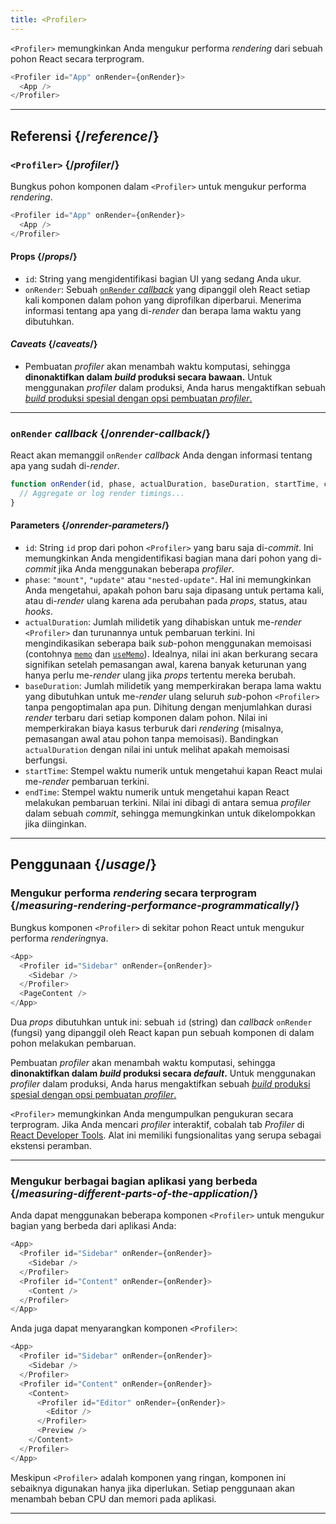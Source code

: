 ```yaml
---
title: <Profiler>
---
```


<Intro>

`<Profiler>` memungkinkan Anda mengukur performa *rendering* dari sebuah pohon React secara terprogram.

```js
<Profiler id="App" onRender={onRender}>
  <App />
</Profiler>
```

</Intro>

<InlineToc />

---

## Referensi {/*reference*/}

### `<Profiler>` {/*profiler*/}

Bungkus pohon komponen dalam `<Profiler>` untuk mengukur performa *rendering*.

```js
<Profiler id="App" onRender={onRender}>
  <App />
</Profiler>
```

#### Props {/*props*/}


* `id`: String yang mengidentifikasi bagian UI yang sedang Anda ukur.
* `onRender`: Sebuah [`onRender` *callback*](#onrender-callback) yang dipanggil oleh React setiap kali komponen dalam pohon yang diprofilkan diperbarui. Menerima informasi tentang apa yang di-*render* dan berapa lama waktu yang dibutuhkan.


#### *Caveats* {/*caveats*/}

* Pembuatan *profiler* akan menambah waktu komputasi, sehingga **dinonaktifkan dalam *build* produksi secara bawaan.** Untuk menggunakan *profiler* dalam produksi, Anda harus mengaktifkan sebuah [*build* produksi spesial dengan opsi pembuatan *profiler*.](https://fb.me/react-profiling)

---

### `onRender` *callback* {/*onrender-callback*/}

React akan memanggil `onRender` *callback* Anda dengan informasi tentang apa yang sudah di-*render*.

```js
function onRender(id, phase, actualDuration, baseDuration, startTime, commitTime) {
  // Aggregate or log render timings...
}
```

#### Parameters {/*onrender-parameters*/}

* `id`: String `id` prop dari pohon `<Profiler>` yang baru saja di-*commit*. Ini memungkinkan Anda mengidentifikasi bagian mana dari pohon yang di-*commit* jika Anda menggunakan beberapa *profiler*.
* `phase`: `"mount"`, `"update"` atau `"nested-update"`. Hal ini memungkinkan Anda mengetahui, apakah pohon baru saja dipasang untuk pertama kali, atau di-*render* ulang karena ada perubahan pada *props*, status, atau *hooks*.
* `actualDuration`: Jumlah milidetik yang dihabiskan untuk me-*render* `<Profiler>` dan turunannya untuk pembaruan terkini. Ini mengindikasikan seberapa baik *sub*-pohon menggunakan memoisasi (contohnya [`memo`](/reference/react/memo) dan [`useMemo`](/reference/react/useMemo)). Idealnya, nilai ini akan berkurang secara signifikan setelah pemasangan awal, karena banyak keturunan yang hanya perlu me-*render* ulang jika *props* tertentu mereka berubah.
* `baseDuration`: Jumlah milidetik yang memperkirakan berapa lama waktu yang dibutuhkan untuk me-*render* ulang seluruh *sub*-pohon `<Profiler>` tanpa pengoptimalan apa pun. Dihitung dengan menjumlahkan durasi *render* terbaru dari setiap komponen dalam pohon. Nilai ini memperkirakan biaya kasus terburuk dari *rendering* (misalnya, pemasangan awal atau pohon tanpa memoisasi). Bandingkan `actualDuration` dengan nilai ini untuk melihat apakah memoisasi berfungsi.
* `startTime`: Stempel waktu numerik untuk mengetahui kapan React mulai me-*render* pembaruan terkini.
* `endTime`: Stempel waktu numerik untuk mengetahui kapan React melakukan pembaruan terkini. Nilai ini dibagi di antara semua *profiler* dalam sebuah *commit*, sehingga memungkinkan untuk dikelompokkan jika diinginkan.

---

## Penggunaan {/*usage*/}

### Mengukur performa *rendering* secara terprogram {/*measuring-rendering-performance-programmatically*/}

Bungkus komponen `<Profiler>` di sekitar pohon React untuk mengukur performa *rendering*nya.

```js {2,4}
<App>
  <Profiler id="Sidebar" onRender={onRender}>
    <Sidebar />
  </Profiler>
  <PageContent />
</App>
```

Dua *props* dibutuhkan untuk ini: sebuah `id` (string) dan *callback* `onRender` (fungsi) yang dipanggil oleh React kapan pun sebuah komponen di dalam pohon melakukan pembaruan.

<Pitfall>

Pembuatan *profiler* akan menambah waktu komputasi, sehingga **dinonaktifkan dalam *build* produksi secara *default*.** Untuk menggunakan *profiler* dalam produksi, Anda harus mengaktifkan sebuah [*build* produksi spesial dengan opsi pembuatan *profiler*.](https://fb.me/react-profiling)

</Pitfall>

<Note>

`<Profiler>` memungkinkan Anda mengumpulkan pengukuran secara terprogram. Jika Anda mencari *profiler* interaktif, cobalah tab *Profiler* di [React Developer Tools](/learn/react-developer-tools). Alat ini memiliki fungsionalitas yang serupa sebagai ekstensi peramban.

</Note>

---

### Mengukur berbagai bagian aplikasi yang berbeda {/*measuring-different-parts-of-the-application*/}

Anda dapat menggunakan beberapa komponen `<Profiler>` untuk mengukur bagian yang berbeda dari aplikasi Anda:

```js {5,7}
<App>
  <Profiler id="Sidebar" onRender={onRender}>
    <Sidebar />
  </Profiler>
  <Profiler id="Content" onRender={onRender}>
    <Content />
  </Profiler>
</App>
```

Anda juga dapat menyarangkan komponen `<Profiler>`:

```js {5,7,9,12}
<App>
  <Profiler id="Sidebar" onRender={onRender}>
    <Sidebar />
  </Profiler>
  <Profiler id="Content" onRender={onRender}>
    <Content>
      <Profiler id="Editor" onRender={onRender}>
        <Editor />
      </Profiler>
      <Preview />
    </Content>
  </Profiler>
</App>
```

Meskipun `<Profiler>` adalah komponen yang ringan, komponen ini sebaiknya digunakan hanya jika diperlukan. Setiap penggunaan akan menambah beban CPU dan memori pada aplikasi.

---

